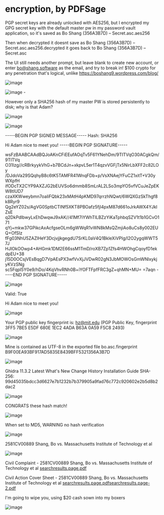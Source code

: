 # encryption, by PDFSage 
 
 PGP secret keys are already unlocked with AES256, but I encrypted my GPG secret key with the default master pw in my password vault application, so it's saved as Bo Shang (356A3B7D) – Secret.asc.aes256

 Then when decrypted it doesnt save as Bo Shang (356A3B7D) – Secret.asc.aes256.decrypted it goes back to Bo Shang (356A3B7D) – Secret.asc

The UI still needs another prompt, but leave blank to create new account, or enter bo@shang.software as the email, and try to break in! $100 crypto for any penetration that's logical, unlike https://boshang9.wordpress.com/blog/

![image](https://github.com/user-attachments/assets/297b1917-b1e5-4b4e-b009-81c1c9277a49)

![image](https://github.com/user-attachments/assets/b2ebf353-b874-4bf9-81d8-b1219d32b25e) - 

 However only a SHA256 hash of my master PW is stored persistently to disk; why is that Adam?

![image](https://github.com/user-attachments/assets/c8b925bd-68ab-4a09-a9bb-5b82eccd1fdc)

![image](https://github.com/user-attachments/assets/34cf1307-162c-4cea-9a6a-cc6c846a13b1)

-----BEGIN PGP SIGNED MESSAGE-----
Hash: SHA256

Hi Adam nice to meet you!
-----BEGIN PGP SIGNATURE-----

wsFzBAABCAAdBQJoAKnCFiEEufAOqTv5F61YNehDm/9TITVqO30ACgkQm/9TITVq
O31Izg//cRBrkyykVhG+b7BCdJn+xkpvL5er1T4qzvVGFjTx5NirLbXFF2c82LOy
/DJdoVa29SQqhyB8c6tK5TAMFR41WnqFDb+p/VsXNAejYFuCZ1xitT+V30yWXpfH
ifODcTX2CYP9AXZJG2bEUVSo6dmmb8SmLrAL2LSo3mpYO5vfVCuJeZpEKW8tIUD7
czaXKWweybmn7oaliFQbk23xMAtH4pKMD97qrrzhNQwt/6WQXGzSkThgf8k8Ryr9
Qg2eYZ02s/AgVG0SptbCTINf5XKT8PBOafz5fjl4pxM87d661oJrkAWX4YJklZsE
q2DkPdlbwyLxEhDwqwJ9xAK//41Mf7iYWhTILBZzYiKaTphbqSZV1t1b1GCvO171
qYj+mkw37GPikcAxAcfgseOLm6gWWqR1vWN8kMsQZmjiAo8uCs8y002EUQ+OfSIz
fFg03NhU5ZAZlHeY3DcjvjjkgegdU7SrKL0aV4Q1BkleXiVPIg/l2O2ygqWWT57J
HJlOkOOwp4+AHGmk1DM2E66ssM1TmD/roXB7Zp1Zfs4HWOhgCqoyfD1ekdpEU+38
j15D0OCsjVEsBqgD7VpAEsPX3wfVvXjJVDwR02gN3JbMOWOsGmWNlxykjyKVzSNg
sc5FqpI5Y0e9/hDo/4KqVhvRNh0B+iYOFTFpfFRC3gZ+qhMN+MU=
=7aqn
-----END PGP SIGNATURE-----

![image](https://github.com/user-attachments/assets/2a57126a-376e-42a7-8e08-89f9bbfb10ef)

Valid: True

Hi Adam nice to meet you!

![image](https://github.com/user-attachments/assets/bf5f9d4a-124b-4276-9398-ec4390aa7c51)

Your PGP public key fingerprint is: hz@mit.edu (PGP Public Key, fingerprint 3FF5 7BE5 E5DF 680E 1EC2 4ADA B63A 0A59 F5C8 2493)

![image](https://github.com/user-attachments/assets/eb21f014-bcfd-44c0-90b5-ed46ecbb3834)

Mine is contained as UTF-8 in the exported file bo.asc.fingerprint B9F00EA93BF917AD5835E8439BFF5321356A3B7D

![image](https://github.com/user-attachments/assets/2b47d428-6abd-4825-b74e-54fb7f074b96)


Ghidra 11.3.2 Latest
What's New
Change History
Installation Guide
SHA-256: 99d45035bdcc3d6627e7b1232b7b379905a9fad76c772c920602e2b5d8b2dac2

![image](https://github.com/user-attachments/assets/f87f9286-7195-47dc-a1cd-2c7c69dcda58)

CONGRATS these hash match!



![image](https://github.com/user-attachments/assets/b037b119-af98-4956-bd6c-dfe34e3eca69)

When set to MD5, WARNING no hash verification


![image](https://github.com/user-attachments/assets/58562f55-58fe-40e2-9623-6fd4b9f1732f)


2581CV00889 Shang, Bo vs. Massachusetts Institute of Technology et al

![image](https://github.com/user-attachments/assets/4ea3e57e-4051-426f-9e6e-f212c8b5b155)

Civil Complaint - 
2581CV00889 Shang, Bo vs. Massachusetts Institute of Technology et al
[searchresults.page.pdf](https://github.com/user-attachments/files/19791252/searchresults.page.pdf)


Civil Action Cover Sheet - 
2581CV00889 Shang, Bo vs. Massachusetts Institute of Technology et al
[searchresults.page.pdf](https://github.com/user-attachments/files/19791236/searchresults.page.pdf)[searchresults.page-2.pdf](https://github.com/user-attachments/files/19791240/searchresults.page-2.pdf)

I'm going to wipe you, using $20 cash sown into my boxers

![image](https://github.com/user-attachments/assets/bf520455-bd85-4d48-8281-b1d511756cc5)


